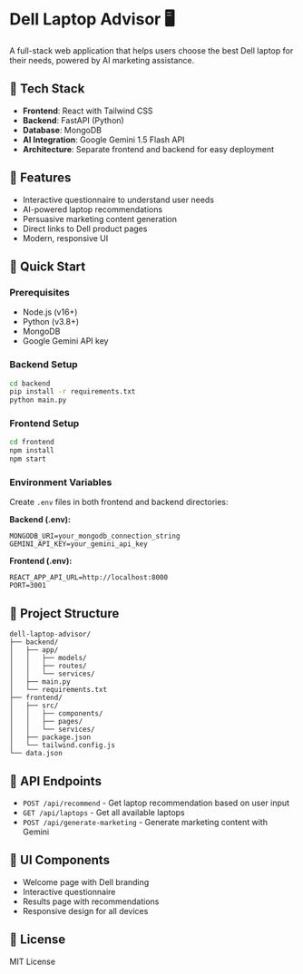 # Dell Laptop Advisor 🖥️

A full-stack web application that helps users choose the best Dell laptop for their needs, powered by AI marketing assistance.

## 🧱 Tech Stack

- **Frontend**: React with Tailwind CSS
- **Backend**: FastAPI (Python)
- **Database**: MongoDB
- **AI Integration**: Google Gemini 1.5 Flash API
- **Architecture**: Separate frontend and backend for easy deployment

## 🎯 Features

- Interactive questionnaire to understand user needs
- AI-powered laptop recommendations
- Persuasive marketing content generation
- Direct links to Dell product pages
- Modern, responsive UI

## 🚀 Quick Start

### Prerequisites
- Node.js (v16+)
- Python (v3.8+)
- MongoDB
- Google Gemini API key

### Backend Setup
```bash
cd backend
pip install -r requirements.txt
python main.py
```

### Frontend Setup
```bash
cd frontend
npm install
npm start
```

### Environment Variables
Create `.env` files in both frontend and backend directories:

**Backend (.env):**
```
MONGODB_URI=your_mongodb_connection_string
GEMINI_API_KEY=your_gemini_api_key
```

**Frontend (.env):**
```
REACT_APP_API_URL=http://localhost:8000
PORT=3001
```

## 📁 Project Structure

```
dell-laptop-advisor/
├── backend/
│   ├── app/
│   │   ├── models/
│   │   ├── routes/
│   │   └── services/
│   ├── main.py
│   └── requirements.txt
├── frontend/
│   ├── src/
│   │   ├── components/
│   │   ├── pages/
│   │   └── services/
│   ├── package.json
│   └── tailwind.config.js
└── data.json
```

## 🔧 API Endpoints

- `POST /api/recommend` - Get laptop recommendation based on user input
- `GET /api/laptops` - Get all available laptops
- `POST /api/generate-marketing` - Generate marketing content with Gemini

## 🎨 UI Components

- Welcome page with Dell branding
- Interactive questionnaire
- Results page with recommendations
- Responsive design for all devices

## 📝 License

MIT License 